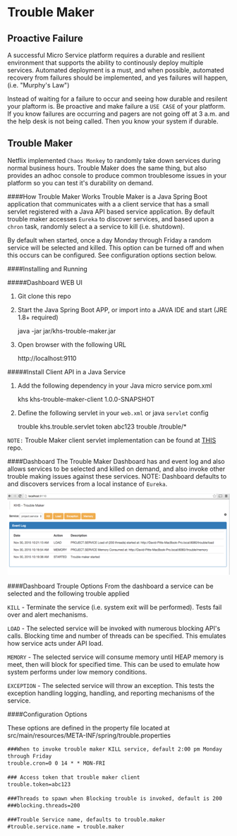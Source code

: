 # Trouble Maker

Proactive Failure
-----------------
A successful Micro Service platform requires a durable and resilient environment that supports the ability to continously deploy multiple services. Automated deployment is a must, and when possible, automated recovery from failures should be implemented, and yes failures will happen, (i.e. "Murphy's Law")

Instead of waiting for a failure to occur and seeing how durable and resilent your plaftorm is. Be proactive and make failure a `USE CASE` of your platform.  If you know failures are occurring and pagers are not going off at 3 a.m. and the help desk is not being called. Then you know your system if durable. 

Trouble Maker 
-------------
Netflix implemented `Chaos Monkey` to randomly take down services during normal business hours. Trouble Maker does the same thing, but also provides an adhoc console to produce common troublesome issues in your platform so you can test it's durability on demand. 

####How Trouble Maker Works
Trouble Maker is a Java Spring Boot application that communicates with a a client service that has a small servlet registered with a Java API based service application. By default trouble maker accesses `Eureka` to discover services, and based upon a `chron` task, randomly select a a service to kill (i.e. shutdown).

By default when started, once a day Monday through Friday a random service will be selected and killed. This option can be turned off and when this occurs can be configured. See configuration options section below. 
 

####Installing and Running

#####Dashboard WEB UI 

1. Git clone this repo

2. Start the Java Spring Boot APP, or import into a JAVA IDE and start (JRE 1.8+ required) 

	java -jar jar/khs-trouble-maker.jar
  
3. Open browser with the following URL 

	http://localhost:9110

#####Install Client API in a Java Service 

1. Add the following dependency in your Java micro service pom.xml

	<dependency>
	  <groupId>khs</groupId>
	  <artifactId>khs-trouble-maker-client</artifactId>
	  <version>1.0.0-SNAPSHOT</version>
	</dependency>

2. Define the following servlet in your `web.xml` or java `servlet` config

	<servlet>
	    <servlet-name>trouble</servlet-name>
	    <servlet-class>khs.trouble.servlet</servlet-class>
	     <init-param>
            <param-name>token</param-name>
            <!-- token should match dashboard token -->
            <param-value>abc123</param-value>
        </init-param>
	</servlet>
	<servlet-mapping>
	    <servlet-name>trouble</servlet-name>
	    <url-pattern>/trouble/*</url-pattern>
	</servlet-mapping>
		
`NOTE:` Trouble Maker client servlet implementation can be found at [THIS](https://github.com/in-the-keyhole/khs-trouble-maker-client) repo.

####Dashboard
The Trouble Maker Dashboard has and event log and also allows services to be selected and killed on demand, and also invoke other trouble making issues against these services. NOTE: Dashboard defaults to and discovers services from a local instance of `Eureka`. 

![](/img/trouble-screen.png)


####Dashboard Trouple Options
From the dashboard a service can be selected and the following trouble applied 

`KILL` - Terminate the service (i.e. system exit will be performed). Tests fail over and alert mechanisms.

`LOAD` - The selected service will be invoked with numerous blocking API's calls. Blocking time and number of threads can be specified. This emulates how service acts under API load.

`MEMORY` - The selected service will consume memory until HEAP memory is meet, then will block for specified time. This can be used to emulate how system performs under low memory conditions.

`EXCEPTION` - The selected service will throw an exception. This tests the exception handling logging, handling, and reporting mechanisms of the service.

####Configuration Options

These options are defined in the property file located at src/main/resources/META-INF/spring/trouble.properties

	###When to invoke trouble maker KILL service, default 2:00 pm Monday through Friday
	trouble.cron=0 0 14 * * MON-FRI
	
	### Access token that trouble maker client  
	trouble.token=abc123
	
	###Threads to spawn when Blocking trouble is invoked, default is 200
	###blocking.threads=200  
	
	###Trouble Service name, defaults to trouble.maker
	#trouble.service.name = trouble.maker





































 



